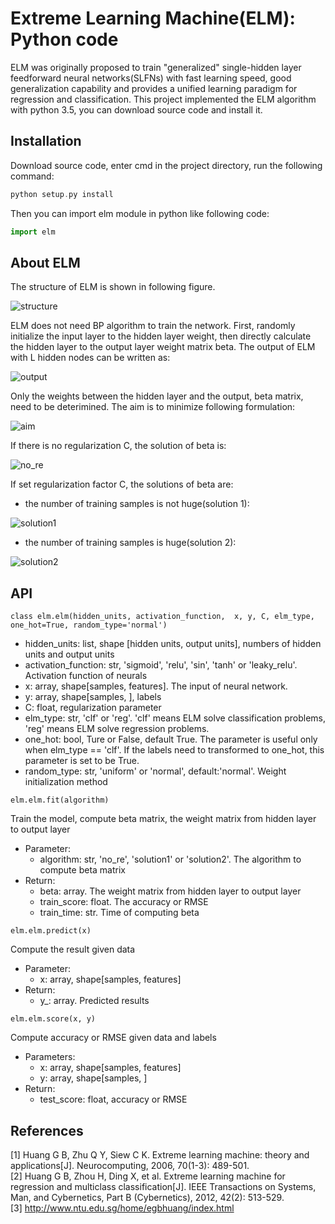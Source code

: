 Extreme Learning Machine(ELM): Python code
===

ELM was originally proposed to train "generalized" single-hidden layer feedforward neural networks(SLFNs) with fast learning speed, good generalization capability and provides a unified learning paradigm for regression and classification. This project implemented the ELM  algorithm with python 3.5, you can download source code and install it.

Installation
---

Download source code, enter cmd in the project directory, run the following command:</br>

```c
python setup.py install
```

Then you can import elm module in python like following code:

```python
import elm
```

About ELM
---

The structure of ELM is shown in following figure.

![structure](https://github.com/5663015/elm/tree/master/picture/structure_of_ELM.jpg)

ELM does not need BP algorithm to train the network. First, randomly initialize the input layer to the hidden layer weight, then directly calculate the hidden layer to the output layer weight matrix beta. 
The output of ELM with L hidden nodes can be written as:

![output](https://github.com/5663015/elm/tree/master/picture/output.jpg)

Only the weights between the hidden layer and the output, beta matrix, need to be deterimined. The aim is to minimize following formulation:

![aim](https://github.com/5663015/elm/tree/master/picture/aim_function.jpg)

If there is no regularization C, the solution of beta is:

![no_re](https://github.com/5663015/elm/tree/master/picture/no_re.jpg)

If set regularization factor C, the solutions of beta are:

* the number of training samples is not huge(solution 1):

![solution1](https://github.com/5663015/elm/tree/master/picture/solution1.jpg)

* the number of training samples is huge(solution 2):

![solution2](https://github.com/5663015/elm/tree/master/picture/solution2.jpg)


API
---

`class elm.elm(hidden_units, activation_function,  x, y, C, elm_type, one_hot=True, random_type='normal')`

* hidden_units: list, shape [hidden units, output units], numbers of hidden units and output units
* activation_function: str, 'sigmoid', 'relu', 'sin', 'tanh' or 'leaky_relu'. Activation function of neurals
* x: array, shape[samples, features]. The input of neural network.
* y: array, shape[samples, ], labels
* C: float, regularization parameter
* elm_type: str, 'clf' or 'reg'. 'clf' means ELM solve classification problems, 'reg' means ELM solve regression problems.
* one_hot: bool, Ture or False, default True. The parameter is useful only when elm_type == 'clf'. If the labels need to transformed to one_hot, this parameter is set to be True.
* random_type: str, 'uniform' or 'normal', default:'normal'. Weight initialization method

`elm.elm.fit(algorithm)`

Train the model, compute beta matrix, the weight matrix from hidden layer to output layer

* Parameter:</br>
  * algorithm: str, 'no_re', 'solution1' or 'solution2'. The algorithm to compute beta matrix
* Return:</br>
  * beta: array. The weight matrix from hidden layer to output layer
  * train_score: float. The accuracy or RMSE
  * train_time: str. Time of computing beta

`elm.elm.predict(x)`

Compute the result given data

* Parameter:
  * x: array, shape[samples, features]
* Return:
  * y_: array. Predicted results

`elm.elm.score(x, y)`

Compute accuracy or RMSE given data and labels

* Parameters:
  * x: array, shape[samples, features]
  * y: array, shape[samples, ]
* Return:
  * test_score: float, accuracy or RMSE


References
---

[1] Huang G B, Zhu Q Y, Siew C K. Extreme learning machine: theory and applications[J]. Neurocomputing, 2006, 70(1-3): 489-501.</br>
[2] Huang G B, Zhou H, Ding X, et al. Extreme learning machine for regression and multiclass classification[J]. IEEE Transactions on Systems, Man, and Cybernetics, Part B (Cybernetics), 2012, 42(2): 513-529.</br>
[3] http://www.ntu.edu.sg/home/egbhuang/index.html





